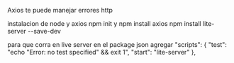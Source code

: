 Axios te puede manejar errores http

instalacion de node y axios
npm init y
npm install axios
npm install lite-server --save-dev

para que corra en live server en el package json agregar
  "scripts": {
    "test": "echo \"Error: no test specified\" && exit 1",
    "start": "lite-server"
  },

